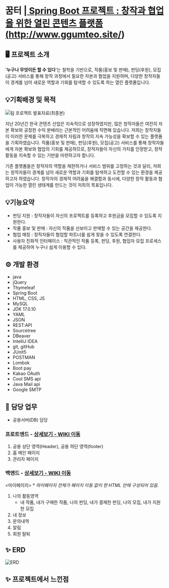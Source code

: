 # 꿈터 |<a href="http://www.ggumteo.site/"> Spring Boot 프로젝트 : 창작과 협업을 위한 열린 콘텐츠 플랫폼(http://www.ggumteo.site/)</a>

## 🖥️ 프로젝트 소개

'**누구나 무엇이든 할 수 있다**'는 철학을 기반으로, 작품(홍보 및 판매), 펀딩(후원), 모집(공고) 서비스를 통해 창작 과정에서 필요한 자본과 협업을 지원하며, 다양한 창작자들이 경계를 넘어 새로운 역할과 기회를 탐색할 수 있도록 하는 열린 플랫폼입니다.


## 💡기획배경 및 목적
![팀 프로젝트 발표자료(최종본)](https://github.com/user-attachments/assets/2661f5dc-5b09-431b-ace8-f725fbb7ccb3)

지난 20년간 한국 콘텐츠 산업은 지속적으로 성장하였지만, 많은 창작자들은 여전히 자본 확보와 공정한 수익 분배라는 근본적인 어려움에 직면해 있습니다. 저희는 창작자들이 이러한 문제를 극복하고 경제적 자림과 창작의 지속 가능성을 확보할 수 있는 플랫폼을 기획하였습니다. 작품(홍보 및 판매), 펀딩(후원), 모집(공고) 서비스를 통해 창작자들에게 자본 확보와 협업의 기회를 제공하므로, 창작자들이 자신의 가치를 인정받고, 창작활동을 지속할 수 있는 기반을 마련하고자 합니다.

기존 플랫폼들은 창작자의 역할을 제한하거나 서비스 범위를 고정하는 것과 달리, 저희는 창작자들이 경계를 넘어 새로운 역할과 기회를 탐색하고 도전할 수 있는 환경을 제공하고자 하였습니다. 창작자의 경제적 어려움을 해결함과 동시에, 다양한 창작 활동과 협업이 가능한 열린 생태계를 만드는 것이 저희의 목표입니다.

## 💡기능요약

- 펀딩 지원 : 창작자들이 자신의 프로젝트를 등록하고 후원금을 모집할 수 있도록 지원한다.
- 작품 홍보 및 판매 : 자신의 작품을 선보이고 판매할 수 있는 공간을 제공한다.
- 협업 매칭 : 창작자들이 협업할 파트너를 쉽게 찾을 수 있도록 연결한다.
- 사용자 친화적 인터페이스 : 직관적인 작품 등록, 펀딩, 후원, 협업자 모집 프로세스를 제공하여 누구나 쉽게 이용할 수 있다.


## ⚙️ 개발 환경

-   java
-   jQuery
-   Thymeleaf
-   Spring Boot
-   HTML, CSS, JS
-   MySQL
-   JDK 17.0.10
-   YAML
-   JSON
-   REST:API
-   Sourcetree
-   DBeaver
-   IntelliJ IDEA
-   git, gitHub
-   JUnit5
-   POSTMAN
-   Lombok
-   Boot pay
-   Kakao OAuth
-   Cool SMS api
-   Java Mail api
-   Google SMTP

## 📌 담당 업무

-   공용서버(DB) 담당

### 프로트엔드 - <a href="https://github.com/ChoiDh05/GGumteo-front/wiki/맡은-기능-소개(퍼블리싱)" > 상세보기 - WIKI 이동</a>

1.  공용 상단 영역(Header), 공용 하단 영역(footer) <br>
2.  홈 메인 페이지 <br>
3.  관리자 페이지 <br>

### 백엔드 - <a href="https://github.com/ChoiDh05/GGumteo/wiki/담당한-기능-소개(백엔드)" >상세보기 - WIKI 이동</a>

<마이페이지> * *마이페이지 전체가 페이지 이동 없이 한 HTML 안에 구성되어 있음.*
1.  나의 활동영역 <br>
    - 내 작품, 내가 구매한 작품, 나의 펀딩, 내가 결제한 펀딩, 나의 모집, 내가 지원한 모집
2.  내 정보 <br>
3.  문의내역 <br>
4.  알림 <br>
5.  회원 탈퇴 <br>



## ✨ ERD

![ERD](https://github.com/user-attachments/assets/f588292d-62c7-466a-8d18-ae6a1e660a4a)


## ✨ 프로젝트에서 느낀점

